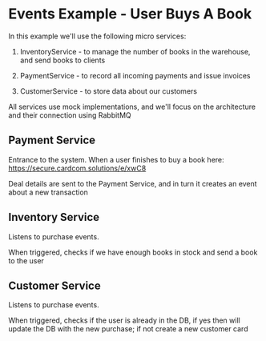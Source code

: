 # Events Example - User Buys A Book

In this example we'll use the following micro services:

1. InventoryService - to manage the number of books in the warehouse, and send books to clients


2. PaymentService - to record all incoming payments and issue invoices


3. CustomerService - to store data about our customers


All services use mock implementations, and we'll focus on the architecture and their connection using RabbitMQ


## Payment Service
Entrance to the system. When a user finishes to buy a book here:
https://secure.cardcom.solutions/e/xwC8

Deal details are sent to the Payment Service, and in turn it creates an event about a new transaction



## Inventory Service
Listens to purchase events.

When triggered, checks if we have enough books in stock and send a book to the user



## Customer Service
Listens to purchase events.

When triggered, checks if the user is already in the DB, if yes then will update the DB with the new purchase; if not create a new customer card




